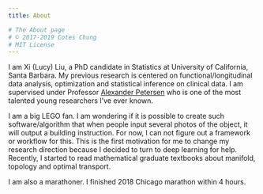 ```yaml
---
title: About

# The About page
# © 2017-2019 Cotes Chung
# MIT License
---
```


I am Xi (Lucy) Liu, a PhD candidate in Statistics at University of California, Santa Barbara. My previous research is centered on functional/longitudinal data analysis, optimization and statistical inference on clinical data. I am supervised under Professor [Alexander Petersen](http://alexanderpetersen.org/) who is one of the most talented young researchers I’ve ever known.

I am a big LEGO fan. I am wondering if it is possible to create such software/algorithm that when people input several photos of the object, it will output a building instruction. For now, I can not figure out a framework or workflow for this. This is the first motivation for me to change my research direction because I decided to turn to deep learning for help. Recently, I started to read mathematical graduate textbooks about manifold, topology and optimal transport.

I am also a marathoner. I finished 2018 Chicago marathon within 4 hours.